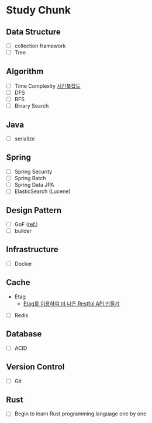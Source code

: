 # Study Chunk
## Data Structure
- [ ] collection framework
- [ ] Tree

## Algorithm
- [ ] Time Complexity [시간복잡도](https://www.geeksforgeeks.org/understanding-time-complexity-simple-examples/)
- [ ] DFS
- [ ] BFS
- [ ] Binary Search

## Java
- [ ] serialize

## Spring
- [ ] Spring Security
- [ ] Spring Batch
- [ ] Spring Data JPA
- [ ] ElasticSearch (Lucene)

## Design Pattern
- [ ] GoF ([ref.](https://velog.io/@namezin/GoF-design-pattern))
- [ ] builder

## Infrastructure
- [ ] Docker

## Cache
- Etag
  - [Etag를 이용하여 더 나은 Restful API 만들기](https://yozm.wishket.com/magazine/detail/1772/)
- [ ] Redis

## Database
- [ ] ACID

## Version Control
- [ ] Git

## Rust
- [ ] Begin to learn Rust programming language one by one